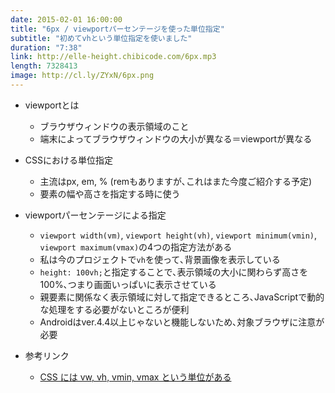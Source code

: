```yaml
---
date: 2015-02-01 16:00:00
title: "6px / viewportパーセンテージを使った単位指定"
subtitle: "初めてvhという単位指定を使いました"
duration: "7:38"
link: http://elle-height.chibicode.com/6px.mp3
length: 7328413
image: http://cl.ly/ZYxN/6px.png
---
```


* viewportとは
  * ブラウザウィンドウの表示領域のこと
  * 端末によってブラウザウィンドウの大小が異なる＝viewportが異なる

* CSSにおける単位指定
  * 主流はpx, em, % (remもありますが､これはまた今度ご紹介する予定)
  * 要素の幅や高さを指定する時に使う

* viewportパーセンテージによる指定
  * `viewport width(vm)`, `viewport height(vh)`, `viewport minimum(vmin)`, `viewport maximum(vmax)`の4つの指定方法がある
  * 私は今のプロジェクトで`vh`を使って､背景画像を表示している
  * `height: 100vh;`と指定することで､表示領域の大小に関わらず高さを100%､つまり画面いっぱいに表示させている
  * 親要素に関係なく表示領域に対して指定できるところ､JavaScriptで動的な処理をする必要がないところが便利
  * Androidはver.4.4以上じゃないと機能しないため､対象ブラウザに注意が必要

* 参考リンク
  * <a href="http://dev.classmethod.jp/ria/html5/css-length-viewport/" target="_blank">CSS には vw, vh, vmin, vmax という単位がある</a>
